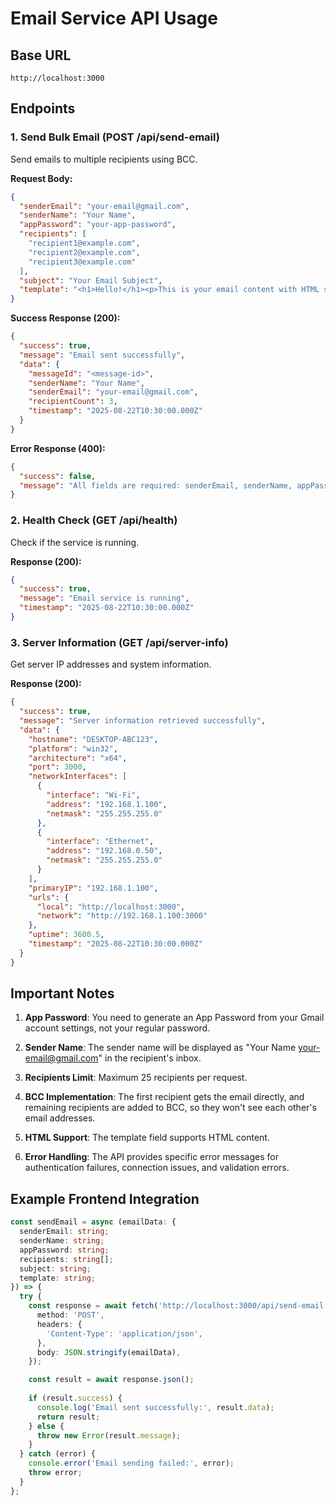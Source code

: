 # Email Service API Usage

## Base URL
```
http://localhost:3000
```

## Endpoints

### 1. Send Bulk Email (POST /api/send-email)

Send emails to multiple recipients using BCC.

**Request Body:**
```json
{
  "senderEmail": "your-email@gmail.com",
  "senderName": "Your Name",
  "appPassword": "your-app-password",
  "recipients": [
    "recipient1@example.com",
    "recipient2@example.com",
    "recipient3@example.com"
  ],
  "subject": "Your Email Subject",
  "template": "<h1>Hello!</h1><p>This is your email content with HTML support.</p>"
}
```

**Success Response (200):**
```json
{
  "success": true,
  "message": "Email sent successfully",
  "data": {
    "messageId": "<message-id>",
    "senderName": "Your Name",
    "senderEmail": "your-email@gmail.com",
    "recipientCount": 3,
    "timestamp": "2025-08-22T10:30:00.000Z"
  }
}
```

**Error Response (400):**
```json
{
  "success": false,
  "message": "All fields are required: senderEmail, senderName, appPassword, recipients, subject, template"
}
```

### 2. Health Check (GET /api/health)

Check if the service is running.

**Response (200):**
```json
{
  "success": true,
  "message": "Email service is running",
  "timestamp": "2025-08-22T10:30:00.000Z"
}
```

### 3. Server Information (GET /api/server-info)

Get server IP addresses and system information.

**Response (200):**
```json
{
  "success": true,
  "message": "Server information retrieved successfully",
  "data": {
    "hostname": "DESKTOP-ABC123",
    "platform": "win32",
    "architecture": "x64",
    "port": 3000,
    "networkInterfaces": [
      {
        "interface": "Wi-Fi",
        "address": "192.168.1.100",
        "netmask": "255.255.255.0"
      },
      {
        "interface": "Ethernet",
        "address": "192.168.0.50",
        "netmask": "255.255.255.0"
      }
    ],
    "primaryIP": "192.168.1.100",
    "urls": {
      "local": "http://localhost:3000",
      "network": "http://192.168.1.100:3000"
    },
    "uptime": 3600.5,
    "timestamp": "2025-08-22T10:30:00.000Z"
  }
}
```

## Important Notes

1. **App Password**: You need to generate an App Password from your Gmail account settings, not your regular password.

2. **Sender Name**: The sender name will be displayed as "Your Name <your-email@gmail.com>" in the recipient's inbox.

3. **Recipients Limit**: Maximum 25 recipients per request.

3. **BCC Implementation**: The first recipient gets the email directly, and remaining recipients are added to BCC, so they won't see each other's email addresses.

4. **HTML Support**: The template field supports HTML content.

5. **Error Handling**: The API provides specific error messages for authentication failures, connection issues, and validation errors.

## Example Frontend Integration

```typescript
const sendEmail = async (emailData: {
  senderEmail: string;
  senderName: string;
  appPassword: string;
  recipients: string[];
  subject: string;
  template: string;
}) => {
  try {
    const response = await fetch('http://localhost:3000/api/send-email', {
      method: 'POST',
      headers: {
        'Content-Type': 'application/json',
      },
      body: JSON.stringify(emailData),
    });

    const result = await response.json();
    
    if (result.success) {
      console.log('Email sent successfully:', result.data);
      return result;
    } else {
      throw new Error(result.message);
    }
  } catch (error) {
    console.error('Email sending failed:', error);
    throw error;
  }
};
```
